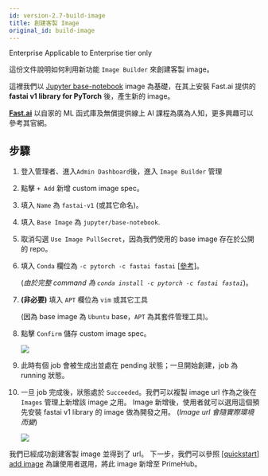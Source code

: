 ```yaml
---
id: version-2.7-build-image
title: 創建客製 Image
original_id: build-image
---
```


<div class="ee-only tooltip">Enterprise
  <span class="tooltiptext">Applicable to Enterprise tier only</span>
</div>

這份文件說明如何利用新功能 `Image Builder` 來創建客製 image。

這裡我們以 [Jupyter base-notebook](https://github.com/jupyter/docker-stacks/tree/master/base-notebook) image 為基礎，在其上安裝 Fast.ai 提供的  **fastai v1 library for PyTorch** 後，產生新的 image。  

**[Fast.ai](https://www.fast.ai/)** 以自家的 ML 函式庫及無償提供線上 AI 課程為廣為人知，更多興趣可以參考其官網。

## 步驟

1. 登入管理者、進入`Admin Dashboard`後，進入 `Image Builder` 管理

2. 點擊 `+ Add` 新增 custom image spec。

3. 填入 `Name` 為 `fastai-v1` (或其它命名)。

4. 填入 `Base Image` 為 `jupyter/base-notebook`.

5. 取消勾選 `Use Image PullSecret`，因為我們使用的 base image 存在於公開的 repo。

6. 填入 `Conda` 欄位為 `-c pytorch -c fastai fastai` [[參考]](https://docs.fast.ai/index.html#Installation-and-updating)。

    (*由於完整 command 為 `conda install -c pytorch -c fastai fastai`*)。

7. **(非必要)** 填入 `APT` 欄位為 `vim` 或其它工具
   
    (因為 base image 為 `Ubuntu` base，`APT` 為其套件管理工具)。

8.  點擊 `Confirm` 儲存 custom image spec。

    ![](assets/qs-img-build-spec.png)

9.  此時有個 job 會被生成出並處在 pending 狀態；一旦開始創建，job 為 running 狀態。

10. 一旦 job 完成後，狀態處於 `Succeeded`。我們可以複製 image url 作為之後在 `Images` 管理上新增該 image 之用。 Image 新增後，使用者就可以選用這個預先安裝 fastai v1 library 的 image 做為開發之用。 (*Image url 會隨實際環境而變*)

    ![](assets/qs-img-build.png)

我們已經成功創建客製 image 並得到了 url。 下一步，我們可以參照 [[quickstart] add image](add-image) 為讓使用者選用，將此 image 新增至 PrimeHub。
